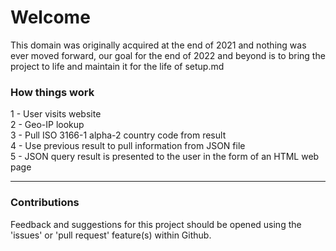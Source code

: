 # Welcome

This domain was originally acquired at the end of 2021 and nothing was ever moved forward, our goal for the end of 2022 and beyond is to bring the project to life and maintain it for the life of setup.md

### How things work

1 - User visits website  
2 - Geo-IP lookup  
3 - Pull ISO 3166-1 alpha-2 country code from result  
4 - Use previous result to pull information from JSON file  
5 - JSON query result is presented to the user in the form of an HTML web page

---

### Contributions

Feedback and suggestions for this project should be opened using the 'issues' or 'pull request' feature(s) within Github. 
